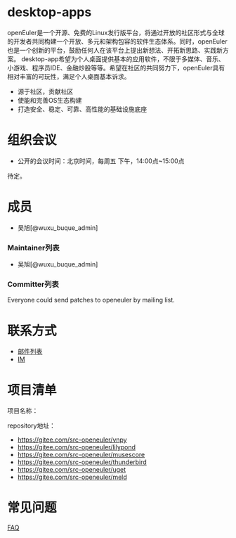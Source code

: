# desktop-apps

openEuler是一个开源、免费的Linux发行版平台，将通过开放的社区形式与全球的开发者共同构建一个开放、多元和架构包容的软件生态体系。同时，openEuler也是一个创新的平台，鼓励任何人在该平台上提出新想法、开拓新思路、实践新方案。
desktop-app希望为个人桌面提供基本的应用软件，不限于多媒体、音乐、小游戏、程序员IDE、金融炒股等等。希望在社区的共同努力下，openEuler具有相对丰富的可玩性，满足个人桌面基本诉求。

- 源于社区，贡献社区
- 使能和完善OS生态构建
- 打造安全、稳定、可靠、高性能的基础设施底座

# 组织会议

- 公开的会议时间：北京时间，每周五 下午，14:00点~15:00点

待定。

# 成员

- 吴旭[@wuxu_buque_admin]


### Maintainer列表

- 吴旭[@wuxu_buque_admin]

### Committer列表

Everyone could send patches to openeuler by mailing list.

# 联系方式

- [邮件列表](desktop-apps@openeuler.org)
- [IM](#openeuler-dev)

# 项目清单

项目名称：

repository地址：
- https://gitee.com/src-openeuler/vnpy
- https://gitee.com/src-openeuler/lilypond
- https://gitee.com/src-openeuler/musescore
- https://gitee.com/src-openeuler/thunderbird
- https://gitee.com/src-openeuler/uget
- https://gitee.com/src-openeuler/meld

# 常见问题

[FAQ](./faq.md)
